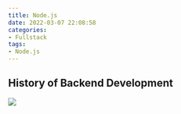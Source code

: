 ```yaml
---
title: Node.js
date: 2022-03-07 22:08:58
categories: 
- Fullstack
tags: 
- Node.js
---
```


## History of Backend Development

![](https://video.udacity-data.com/topher/2021/February/60351af5_screen-shot-2021-02-23-at-9.04.16-am/screen-shot-2021-02-23-at-9.04.16-am.png)

